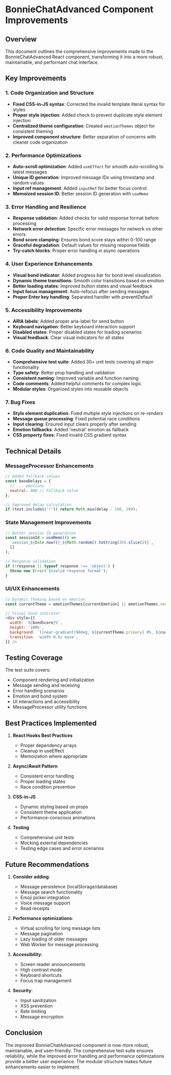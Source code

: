 # BonnieChatAdvanced Component Improvements

## Overview
This document outlines the comprehensive improvements made to the BonnieChatAdvanced React component, transforming it into a more robust, maintainable, and performant chat interface.

## Key Improvements

### 1. **Code Organization and Structure**
- **Fixed CSS-in-JS syntax**: Corrected the invalid template literal syntax for styles
- **Proper style injection**: Added check to prevent duplicate style element injection
- **Centralized theme configuration**: Created `emotionThemes` object for consistent theming
- **Improved component structure**: Better separation of concerns with cleaner code organization

### 2. **Performance Optimizations**
- **Auto-scroll optimization**: Added `useEffect` for smooth auto-scrolling to latest messages
- **Unique ID generation**: Improved message IDs using timestamp and random values
- **Input ref management**: Added `inputRef` for better focus control
- **Memoized session ID**: Better session ID generation with `useMemo`

### 3. **Error Handling and Resilience**
- **Response validation**: Added checks for valid response format before processing
- **Network error detection**: Specific error messages for network vs other errors
- **Bond score clamping**: Ensures bond score stays within 0-100 range
- **Graceful degradation**: Default values for missing response fields
- **Try-catch blocks**: Proper error handling in async operations

### 4. **User Experience Enhancements**
- **Visual bond indicator**: Added progress bar for bond level visualization
- **Dynamic theme transitions**: Smooth color transitions based on emotion
- **Better loading states**: Improved button states and visual feedback
- **Input focus management**: Auto-refocus after sending messages
- **Proper Enter key handling**: Separated handler with preventDefault

### 5. **Accessibility Improvements**
- **ARIA labels**: Added proper aria-label for send button
- **Keyboard navigation**: Better keyboard interaction support
- **Disabled states**: Proper disabled states for loading scenarios
- **Visual feedback**: Clear visual indicators for all states

### 6. **Code Quality and Maintainability**
- **Comprehensive test suite**: Added 30+ unit tests covering all major functionality
- **Type safety**: Better prop handling and validation
- **Consistent naming**: Improved variable and function naming
- **Code comments**: Added helpful comments for complex logic
- **Modular styles**: Organized styles into reusable objects

### 7. **Bug Fixes**
- **Style element duplication**: Fixed multiple style injections on re-renders
- **Message queue processing**: Fixed potential race conditions
- **Input clearing**: Ensured input clears properly after sending
- **Emotion fallbacks**: Added 'neutral' emotion as fallback
- **CSS property fixes**: Fixed invalid CSS gradient syntax

## Technical Details

### MessageProcessor Enhancements
```javascript
// Added fallback values
const baseDelays = {
  // ... emotions
  neutral: 400 // Fallback value
};

// Improved delay calculation
if (text.includes('!')) return Math.max(delay - 100, 200);
```

### State Management Improvements
```javascript
// Better session ID generation
const sessionId = useMemo(() => 
  `session_${Date.now()}_${Math.random().toString(36).slice(2)}`, 
  []
);

// Response validation
if (!response || typeof response !== 'object') {
  throw new Error('Invalid response format');
}
```

### UI/UX Enhancements
```javascript
// Dynamic theming based on emotion
const currentTheme = emotionThemes[currentEmotion] || emotionThemes.neutral;

// Visual bond indicator
<div style={{
  width: `${bondScore}%`,
  height: '100%',
  background: `linear-gradient(90deg, ${currentTheme.primary} 0%, ${currentTheme.secondary} 100%)`,
  transition: 'width 0.5s ease',
}} />
```

## Testing Coverage

The test suite covers:
- Component rendering and initialization
- Message sending and receiving
- Error handling scenarios
- Emotion and bond system
- UI interactions and accessibility
- MessageProcessor utility functions

## Best Practices Implemented

1. **React Hooks Best Practices**
   - Proper dependency arrays
   - Cleanup in useEffect
   - Memoization where appropriate

2. **Async/Await Pattern**
   - Consistent error handling
   - Proper loading states
   - Race condition prevention

3. **CSS-in-JS**
   - Dynamic styling based on props
   - Consistent theme application
   - Performance-conscious animations

4. **Testing**
   - Comprehensive unit tests
   - Mocking external dependencies
   - Testing edge cases and error scenarios

## Future Recommendations

1. **Consider adding**:
   - Message persistence (localStorage/database)
   - Message search functionality
   - Emoji picker integration
   - Voice message support
   - Read receipts

2. **Performance optimizations**:
   - Virtual scrolling for long message lists
   - Message pagination
   - Lazy loading of older messages
   - Web Worker for message processing

3. **Accessibility**:
   - Screen reader announcements
   - High contrast mode
   - Keyboard shortcuts
   - Focus trap management

4. **Security**:
   - Input sanitization
   - XSS prevention
   - Rate limiting
   - Message encryption

## Conclusion

The improved BonnieChatAdvanced component is now more robust, maintainable, and user-friendly. The comprehensive test suite ensures reliability, while the improved error handling and performance optimizations provide a better user experience. The modular structure makes future enhancements easier to implement.